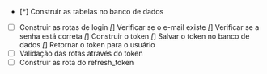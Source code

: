 * [*] Construir as tabelas no banco de dados
* [ ] Construir as rotas de login
    *[*] Verificar se o e-mail existe
    *[*] Verificar se a senha está correta
    *[*] Construir o token
    *[*] Salvar o token no banco de dados
    *[*] Retornar o token para o usuário
* [ ] Validação das rotas através do token
* [ ] Construir as rota do refresh_token